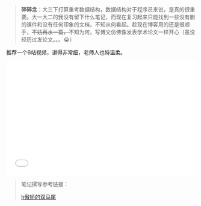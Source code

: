 > **碎碎念**：大三下打算重考数据结构，数据结构对于程序员来说，是真的很重要。大一大二的我没有留下什么笔记，而现在复习起来只能找到一些没有删的课件和没有任何印象的文档，不知从何看起。趁现在博客用的还是很顺手，~~不妨再水一篇，~~不知为何，写博文仿佛像发表学术论文一样开心（虽没经历过发论文。。。😭）

推荐一个B站视频，讲得非常细，老师人也特温柔。

<div style="position: relative; padding: 30% 45%;">
<iframe style="position: absolute; width: 100%; height: 100%; left: 0; top: 0;" src="//player.bilibili.com/player.html?aid=82837069&bvid=BV1nJ411V7bd&cid=141710539&page=1&as_wide=1&high_quality=1&danmaku=1" frameborder="no" scrolling="no" allowfullscreen="true"> </iframe>
</div>

> 笔记撰写参考链接：
>
> [h傲娇的双马尾]( https://www.bilibili.com/read/cv5610430)